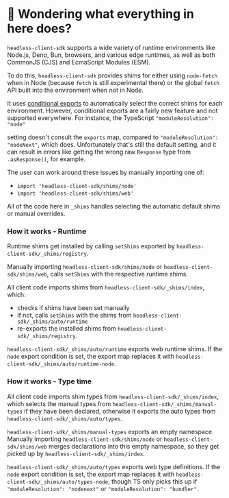 # 👋 Wondering what everything in here does?

`headless-client-sdk` supports a wide variety of runtime environments like Node.js, Deno, Bun, browsers, and various
edge runtimes, as well as both CommonJS (CJS) and EcmaScript Modules (ESM).

To do this, `headless-client-sdk` provides shims for either using `node-fetch` when in Node (because `fetch` is still experimental there) or the global `fetch` API built into the environment when not in Node.

It uses [conditional exports](https://nodejs.org/api/packages.html#conditional-exports) to
automatically select the correct shims for each environment. However, conditional exports are a fairly new
feature and not supported everywhere. For instance, the TypeScript `"moduleResolution": "node"`

setting doesn't consult the `exports` map, compared to `"moduleResolution": "nodeNext"`, which does.
Unfortunately that's still the default setting, and it can result in errors like
getting the wrong raw `Response` type from `.asResponse()`, for example.

The user can work around these issues by manually importing one of:

- `import 'headless-client-sdk/shims/node'`
- `import 'headless-client-sdk/shims/web'`

All of the code here in `_shims` handles selecting the automatic default shims or manual overrides.

### How it works - Runtime

Runtime shims get installed by calling `setShims` exported by `headless-client-sdk/_shims/registry`.

Manually importing `headless-client-sdk/shims/node` or `headless-client-sdk/shims/web`, calls `setShims` with the respective runtime shims.

All client code imports shims from `headless-client-sdk/_shims/index`, which:

- checks if shims have been set manually
- if not, calls `setShims` with the shims from `headless-client-sdk/_shims/auto/runtime`
- re-exports the installed shims from `headless-client-sdk/_shims/registry`.

`headless-client-sdk/_shims/auto/runtime` exports web runtime shims.
If the `node` export condition is set, the export map replaces it with `headless-client-sdk/_shims/auto/runtime-node`.

### How it works - Type time

All client code imports shim types from `headless-client-sdk/_shims/index`, which selects the manual types from `headless-client-sdk/_shims/manual-types` if they have been declared, otherwise it exports the auto types from `headless-client-sdk/_shims/auto/types`.

`headless-client-sdk/_shims/manual-types` exports an empty namespace.
Manually importing `headless-client-sdk/shims/node` or `headless-client-sdk/shims/web` merges declarations into this empty namespace, so they get picked up by `headless-client-sdk/_shims/index`.

`headless-client-sdk/_shims/auto/types` exports web type definitions.
If the `node` export condition is set, the export map replaces it with `headless-client-sdk/_shims/auto/types-node`, though TS only picks this up if `"moduleResolution": "nodenext"` or `"moduleResolution": "bundler"`.
